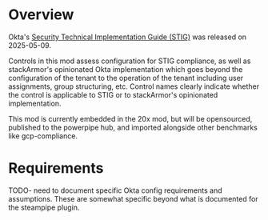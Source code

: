 # Overview
Okta's [Security Technical Implementation Guide (STIG)](https://sec.okta.com/articles/2025/05/oktas-new-stig/) was released on 2025-05-09. 

Controls in this mod assess configuration for STIG compliance, as well as stackArmor's opinionated Okta implementation which goes beyond the configuration of the tenant to the operation of the tenant including user assignments, group structuring, etc. Control names clearly indicate whether the control is applicable to STIG or to stackArmor's opinionated implementation.

This mod is currently embedded in the 20x mod, but will be opensourced, published to the powerpipe hub, and imported alongside other benchmarks like gcp-compliance.

# Requirements
TODO- need to document specific Okta config requirements and assumptions. These are somewhat specific beyond what is documented for the steampipe plugin.